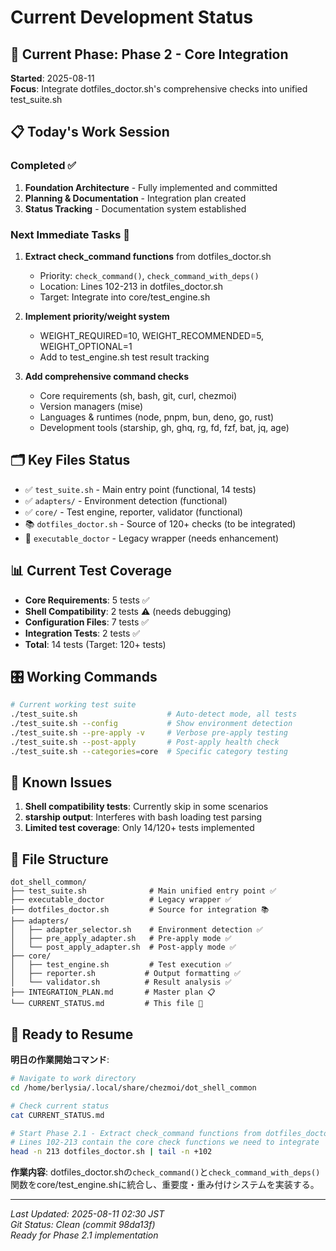 # Current Development Status

## 🎯 Current Phase: Phase 2 - Core Integration
**Started**: 2025-08-11  
**Focus**: Integrate dotfiles_doctor.sh's comprehensive checks into unified test_suite.sh

## 📋 Today's Work Session
### Completed ✅
1. **Foundation Architecture** - Fully implemented and committed
2. **Planning & Documentation** - Integration plan created
3. **Status Tracking** - Documentation system established

### Next Immediate Tasks 🚧
1. **Extract check_command functions** from dotfiles_doctor.sh
   - Priority: `check_command()`, `check_command_with_deps()`
   - Location: Lines 102-213 in dotfiles_doctor.sh
   - Target: Integrate into core/test_engine.sh

2. **Implement priority/weight system**
   - WEIGHT_REQUIRED=10, WEIGHT_RECOMMENDED=5, WEIGHT_OPTIONAL=1
   - Add to test_engine.sh test result tracking

3. **Add comprehensive command checks**
   - Core requirements (sh, bash, git, curl, chezmoi)
   - Version managers (mise)
   - Languages & runtimes (node, pnpm, bun, deno, go, rust)
   - Development tools (starship, gh, ghq, rg, fd, fzf, bat, jq, age)

## 🗂️ Key Files Status
- ✅ `test_suite.sh` - Main entry point (functional, 14 tests)
- ✅ `adapters/` - Environment detection (functional)  
- ✅ `core/` - Test engine, reporter, validator (functional)
- 📚 `dotfiles_doctor.sh` - Source of 120+ checks (to be integrated)
- 🔄 `executable_doctor` - Legacy wrapper (needs enhancement)

## 📊 Current Test Coverage
- **Core Requirements**: 5 tests ✅
- **Shell Compatibility**: 2 tests ⚠️ (needs debugging)
- **Configuration Files**: 7 tests ✅  
- **Integration Tests**: 2 tests ✅
- **Total**: 14 tests (Target: 120+ tests)

## 🎛️ Working Commands
```bash
# Current working test suite
./test_suite.sh                    # Auto-detect mode, all tests
./test_suite.sh --config           # Show environment detection
./test_suite.sh --pre-apply -v     # Verbose pre-apply testing
./test_suite.sh --post-apply       # Post-apply health check
./test_suite.sh --categories=core  # Specific category testing
```

## 🐛 Known Issues
1. **Shell compatibility tests**: Currently skip in some scenarios
2. **starship output**: Interferes with bash loading test parsing
3. **Limited test coverage**: Only 14/120+ tests implemented

## 📁 File Structure
```
dot_shell_common/
├── test_suite.sh              # Main unified entry point ✅
├── executable_doctor          # Legacy wrapper ✅
├── dotfiles_doctor.sh         # Source for integration 📚
├── adapters/
│   ├── adapter_selector.sh    # Environment detection ✅
│   ├── pre_apply_adapter.sh   # Pre-apply mode ✅
│   └── post_apply_adapter.sh  # Post-apply mode ✅
├── core/
│   ├── test_engine.sh         # Test execution ✅
│   ├── reporter.sh           # Output formatting ✅
│   └── validator.sh          # Result analysis ✅
├── INTEGRATION_PLAN.md       # Master plan 📋
└── CURRENT_STATUS.md         # This file 📍
```

## 🚀 Ready to Resume
**明日の作業開始コマンド**:
```bash
# Navigate to work directory
cd /home/berlysia/.local/share/chezmoi/dot_shell_common

# Check current status
cat CURRENT_STATUS.md

# Start Phase 2.1 - Extract check_command functions from dotfiles_doctor.sh
# Lines 102-213 contain the core check functions we need to integrate
head -n 213 dotfiles_doctor.sh | tail -n +102
```

**作業内容**: dotfiles_doctor.shの`check_command()`と`check_command_with_deps()`関数をcore/test_engine.shに統合し、重要度・重み付けシステムを実装する。

---
*Last Updated: 2025-08-11 02:30 JST*  
*Git Status: Clean (commit 98da13f)*  
*Ready for Phase 2.1 implementation*